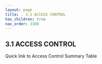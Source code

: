 ```yaml
---
layout: page
title: . 3.1 ACCESS CONTROL 
has_children: true
nav_order: 3100 
---
```


## 3.1 ACCESS CONTROL

Quick link to Access Control Summary Table
